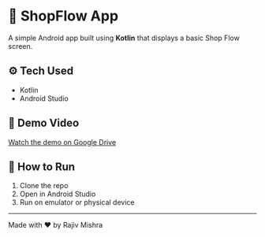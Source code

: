 # 🛒 ShopFlow App

A simple Android app built using **Kotlin** that displays a basic Shop Flow screen.

## ⚙️ Tech Used
- Kotlin
- Android Studio

## 🎥 Demo Video  
[Watch the demo on Google Drive](https://drive.google.com/file/d/1mnZWuto956jcz2GcbtTCE9Bst-YEfmpT/view?usp=drive_link)

## 🚀 How to Run
1. Clone the repo
2. Open in Android Studio
3. Run on emulator or physical device

---

Made with ❤️ by Rajiv Mishra
